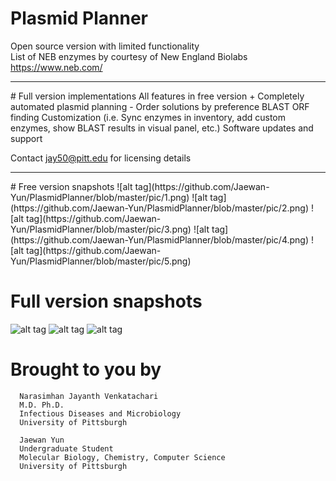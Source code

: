 # Plasmid Planner
Open source version with limited functionality
<br>
List of NEB enzymes by courtesy of New England Biolabs <https://www.neb.com/>
<hr>
# Full version implementations
      All features in free version
                  +
      Completely automated plasmid planning - Order solutions by preference
      BLAST
      ORF finding
      Customization (i.e. Sync enzymes in inventory, add custom enzymes, show BLAST results in visual panel, etc.)
      Software updates and support
      
Contact jay50@pitt.edu for licensing details
<hr>
# Free version snapshots
![alt tag](https://github.com/Jaewan-Yun/PlasmidPlanner/blob/master/pic/1.png)
![alt tag](https://github.com/Jaewan-Yun/PlasmidPlanner/blob/master/pic/2.png)
![alt tag](https://github.com/Jaewan-Yun/PlasmidPlanner/blob/master/pic/3.png)
![alt tag](https://github.com/Jaewan-Yun/PlasmidPlanner/blob/master/pic/4.png)
![alt tag](https://github.com/Jaewan-Yun/PlasmidPlanner/blob/master/pic/5.png)
<br>

# Full version snapshots
![alt tag](https://github.com/Jaewan-Yun/PlasmidPlanner/blob/master/pic/6.png)
![alt tag](https://github.com/Jaewan-Yun/PlasmidPlanner/blob/master/pic/7.png)
![alt tag](https://github.com/Jaewan-Yun/PlasmidPlanner/blob/master/pic/8.png)
<br>

# Brought to you by
      Narasimhan Jayanth Venkatachari
      M.D. Ph.D.
      Infectious Diseases and Microbiology
      University of Pittsburgh
      
      Jaewan Yun
      Undergraduate Student
      Molecular Biology, Chemistry, Computer Science
      University of Pittsburgh
